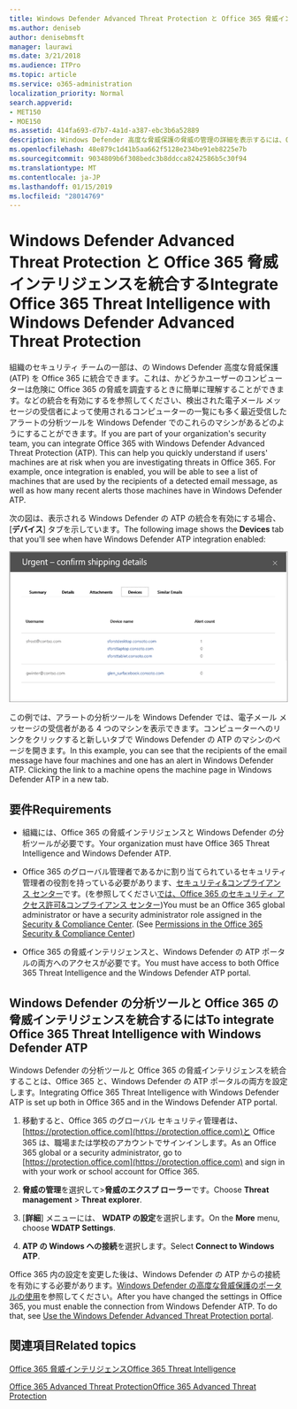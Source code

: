 ```yaml
---
title: Windows Defender Advanced Threat Protection と Office 365 脅威インテリジェンスを統合する
ms.author: deniseb
author: denisebmsft
manager: laurawi
ms.date: 3/21/2018
ms.audience: ITPro
ms.topic: article
ms.service: o365-administration
localization_priority: Normal
search.appverid:
- MET150
- MOE150
ms.assetid: 414fa693-d7b7-4a1d-a387-ebc3b6a52889
description: Windows Defender 高度な脅威保護の脅威の管理の詳細を表示するには、Office 365 の高度な脅威保護を統合します。
ms.openlocfilehash: 48e879c1d41b5aa662f5128e234be91eb8225e7b
ms.sourcegitcommit: 9034809b6f308bedc3b8ddcca8242586b5c30f94
ms.translationtype: MT
ms.contentlocale: ja-JP
ms.lasthandoff: 01/15/2019
ms.locfileid: "28014769"
---
```

# <a name="integrate-office-365-threat-intelligence-with-windows-defender-advanced-threat-protection"></a><span data-ttu-id="b27a2-103">Windows Defender Advanced Threat Protection と Office 365 脅威インテリジェンスを統合する</span><span class="sxs-lookup"><span data-stu-id="b27a2-103">Integrate Office 365 Threat Intelligence with Windows Defender Advanced Threat Protection</span></span>

<span data-ttu-id="b27a2-p101">組織のセキュリティ チームの一部は、の Windows Defender 高度な脅威保護 (ATP) を Office 365 に統合できます。これは、かどうかユーザーのコンピューターは危険に Office 365 の脅威を調査するときに簡単に理解することができます。などの統合を有効にするを参照してください、検出された電子メール メッセージの受信者によって使用されるコンピューターの一覧にも多く最近受信したアラートの分析ツールを Windows Defender でのこれらのマシンがあるどのようにすることができます。</span><span class="sxs-lookup"><span data-stu-id="b27a2-p101">If you are part of your organization's security team, you can integrate Office 365 with Windows Defender Advanced Threat Protection (ATP). This can help you quickly understand if users' machines are at risk when you are investigating threats in Office 365. For example, once integration is enabled, you will be able to see a list of machines that are used by the recipients of a detected email message, as well as how many recent alerts those machines have in Windows Defender ATP.</span></span>
  
<span data-ttu-id="b27a2-107">次の図は、表示される Windows Defender の ATP の統合を有効にする場合、[**デバイス**] タブを示しています。</span><span class="sxs-lookup"><span data-stu-id="b27a2-107">The following image shows the **Devices** tab that you'll see when have Windows Defender ATP integration enabled:</span></span> 
  
![ATP の Windows Defender を有効にすると、アラートがあるコンピューターの一覧を表示できます。](media/fec928ea-8f0c-44d7-80b9-a2e0a8cd4e89.PNG)
  
<span data-ttu-id="b27a2-p102">この例では、アラートの分析ツールを Windows Defender では、電子メール メッセージの受信者がある 4 つのマシンを表示できます。コンピューターへのリンクをクリックすると新しいタブで Windows Defender の ATP のマシンのページを開きます。</span><span class="sxs-lookup"><span data-stu-id="b27a2-p102">In this example, you can see that the recipients of the email message have four machines and one has an alert in Windows Defender ATP. Clicking the link to a machine opens the machine page in Windows Defender ATP in a new tab.</span></span>
  
## <a name="requirements"></a><span data-ttu-id="b27a2-111">要件</span><span class="sxs-lookup"><span data-stu-id="b27a2-111">Requirements</span></span>

- <span data-ttu-id="b27a2-112">組織には、Office 365 の脅威インテリジェンスと Windows Defender の分析ツールが必要です。</span><span class="sxs-lookup"><span data-stu-id="b27a2-112">Your organization must have Office 365 Threat Intelligence and Windows Defender ATP.</span></span>
    
- <span data-ttu-id="b27a2-p103">Office 365 のグローバル管理者であるかに割り当てられているセキュリティ管理者の役割を持っている必要があります、[セキュリティ&amp;コンプライアンス センター](https://protection.office.com)です。(を参照してください[では、Office 365 のセキュリティ アクセス許可&amp;コンプライアンス センター](permissions-in-the-security-and-compliance-center.md))</span><span class="sxs-lookup"><span data-stu-id="b27a2-p103">You must be an Office 365 global administrator or have a security administrator role assigned in the [Security &amp; Compliance Center](https://protection.office.com). (See [Permissions in the Office 365 Security &amp; Compliance Center](permissions-in-the-security-and-compliance-center.md))</span></span>
    
- <span data-ttu-id="b27a2-115">Office 365 の脅威インテリジェンスと、Windows Defender の ATP ポータルの両方へのアクセスが必要です。</span><span class="sxs-lookup"><span data-stu-id="b27a2-115">You must have access to both Office 365 Threat Intelligence and the Windows Defender ATP portal.</span></span>
    
## <a name="to-integrate-office-365-threat-intelligence-with-windows-defender-atp"></a><span data-ttu-id="b27a2-116">Windows Defender の分析ツールと Office 365 の脅威インテリジェンスを統合するには</span><span class="sxs-lookup"><span data-stu-id="b27a2-116">To integrate Office 365 Threat Intelligence with Windows Defender ATP</span></span>

<span data-ttu-id="b27a2-117">Windows Defender の分析ツールと Office 365 の脅威インテリジェンスを統合することは、Office 365 と、Windows Defender の ATP ポータルの両方を設定します。</span><span class="sxs-lookup"><span data-stu-id="b27a2-117">Integrating Office 365 Threat Intelligence with Windows Defender ATP is set up both in Office 365 and in the Windows Defender ATP portal.</span></span>
  
1. <span data-ttu-id="b27a2-118">移動すると、Office 365 のグローバル セキュリティ管理者は、[https://protection.office.com](https://protection.office.com)と Office 365 は、職場または学校のアカウントでサインインします。</span><span class="sxs-lookup"><span data-stu-id="b27a2-118">As an Office 365 global or a security administrator, go to [https://protection.office.com](https://protection.office.com) and sign in with your work or school account for Office 365.</span></span> 
    
2. <span data-ttu-id="b27a2-119">**脅威の管理**を選択して\>**脅威のエクスプ ローラー**です。</span><span class="sxs-lookup"><span data-stu-id="b27a2-119">Choose **Threat management** \> **Threat explorer**.</span></span>
    
3. <span data-ttu-id="b27a2-120">[**詳細**] メニューには、 **WDATP の設定**を選択します。</span><span class="sxs-lookup"><span data-stu-id="b27a2-120">On the **More** menu, choose **WDATP Settings**.</span></span>
    
4. <span data-ttu-id="b27a2-121">**ATP の Windows への接続**を選択します。</span><span class="sxs-lookup"><span data-stu-id="b27a2-121">Select **Connect to Windows ATP**.</span></span>
    
<span data-ttu-id="b27a2-p104">Office 365 内の設定を変更した後は、Windows Defender の ATP からの接続を有効にする必要があります。[Windows Defender の高度な脅威保護のポータルの使用](https://go.microsoft.com/fwlink/?linkid=859690)を参照してください。</span><span class="sxs-lookup"><span data-stu-id="b27a2-p104">After you have changed the settings in Office 365, you must enable the connection from Windows Defender ATP. To do that, see [Use the Windows Defender Advanced Threat Protection portal](https://go.microsoft.com/fwlink/?linkid=859690).</span></span>
  
## <a name="related-topics"></a><span data-ttu-id="b27a2-124">関連項目</span><span class="sxs-lookup"><span data-stu-id="b27a2-124">Related topics</span></span>

[<span data-ttu-id="b27a2-125">Office 365 脅威インテリジェンス</span><span class="sxs-lookup"><span data-stu-id="b27a2-125">Office 365 Threat Intelligence</span></span>](office-365-ti.md)
  
[<span data-ttu-id="b27a2-126">Office 365 Advanced Threat Protection</span><span class="sxs-lookup"><span data-stu-id="b27a2-126">Office 365 Advanced Threat Protection</span></span>](office-365-atp.md)
  

